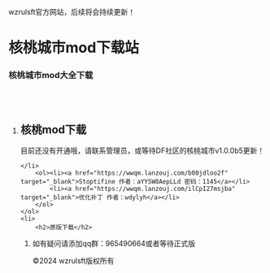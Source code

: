 <!DOCTYPE html>
<html lang="zh-CN">

<head>
  <p>wzrulsft官方网站，后续将会持续更新！</p>
    <meta charset="UTF-8">
    <meta name="viewport" content="width=device-width, initial-scale=1.0">
   
</head>

<body>
    <div class="container">
	<h1>核桃城市mod下载站</h1>
	<h3>核桃城市mod大全下载</h3>   
	<br>
	<br> 
	<ol>
		<li>
			<h2>核桃mod下载</h2>
<p>目前还没有开通哦，请联系管理员，或等待DF社区的核桃城市v1.0.0b5更新！</p>
  
    </li>
		<ol><li><a href="https://wwqm.lanzouj.com/b00jdloo2f" target="_blank">Stoptifine 作者：aYYSW8AepLLd 密码：1145</a></li>
			<li><a href="https://wwqm.lanzouj.com/ilCpI27msjba" target="_blank">优化补丁 作者：wdylyh</a></li>
        </ol>
    </ol>
    <li>
		<h2>原版下载</h2>
</li>
		<ol><li>如有疑问请添加qq群：965490664或者等待正式版</a></li>
<p>©2024 wzrulsft版权所有</p>

